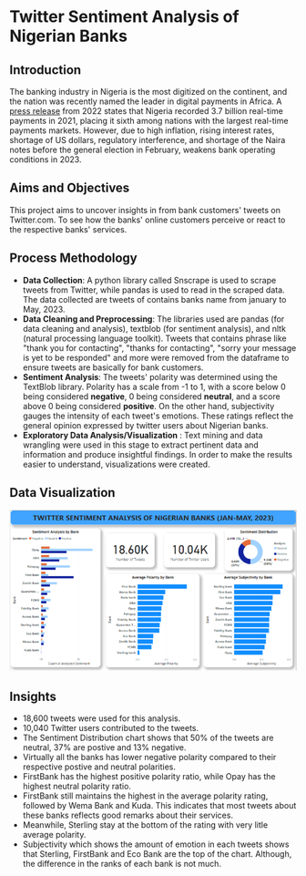 # Twitter Sentiment Analysis of Nigerian Banks
## Introduction
The banking industry in Nigeria is the most digitized on the continent, and the nation was recently named the leader in digital payments in Africa. A [press release](https://www.businesswire.com/news/home/20220719005265/en/) from 2022 states that Nigeria recorded 3.7 billion real-time payments in 2021, placing it sixth among nations with the largest real-time payments markets.
However, due to high inflation, rising interest rates, shortage of US dollars, regulatory interference, and shortage of the Naira notes before the general election in February, weakens bank operating conditions in 2023.

## Aims and Objectives
This project aims to uncover insights in from bank customers' tweets on Twitter.com. To see how the banks' online customers perceive or react to the respective banks' services.

## Process Methodology
- **Data Collection**: A python library called Snscrape is used to scrape tweets from Twitter, while pandas is used to read in the scraped data. The data collected are tweets of contains banks name from january to May, 2023.
- **Data Cleaning and Preprocessing**: The libraries used are pandas (for data cleaning and analysis), textblob (for sentiment analysis), and nltk (natural processing language toolkit). Tweets that contains phrase like "thank you for contacting", "thanks for contacting", "sorry your message is yet to be responded" and more were removed from the dataframe to ensure tweets are basically for bank customers.
-  **Sentiment Analysis**: The tweets' polarity was determined using the TextBlob library. Polarity has a scale from -1 to 1, with a score below 0 being considered **negative**, 0 being considered **neutral**, and a score above 0 being considered **positive**.  On the other hand, subjectivity gauges the intensity of each tweet's emotions. These ratings reflect the general opinion expressed by twitter users about Nigerian banks.
- **Exploratory Data Analysis/Visualization** : Text mining and data wrangling were used in this stage to extract pertinent data and information and produce insightful findings. In order to make the results easier to understand, visualizations were created.

## Data Visualization
![Bank_sentiment_analysis](Bank_sentiment_analysis.PNG)

## Insights
- 18,600 tweets were used for this analysis.
- 10,040 Twitter users contributed to the tweets.
- The Sentiment Distribution chart shows that 50% of the tweets are neutral, 37% are postive and 13% negative.
- Virtually all the banks has lower negative polarity compared to their respective postive and  neutral polarities.
- FirstBank has the highest positive polarity ratio, while Opay has the highest neutral polarity ratio. 
- FirstBank still maintains the highest in the average polarity rating, followed by Wema Bank and Kuda. This indicates that most tweets about these banks reflects good remarks about their services. 
- Meanwhile, Sterling stay at the bottom of the rating with very litle average polarity.
- Subjectivity which shows the amount of emotion in each tweets shows that Sterling, FirstBank and Eco Bank are the top of the chart. Although, the difference in the ranks of each bank is not much.
